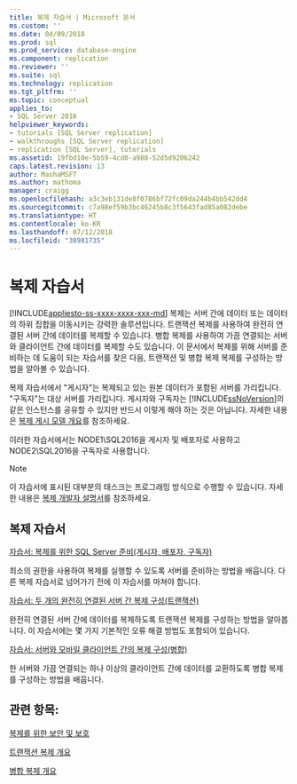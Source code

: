 ```yaml
---
title: 복제 자습서 | Microsoft 문서
ms.custom: ''
ms.date: 04/09/2018
ms.prod: sql
ms.prod_service: database-engine
ms.component: replication
ms.reviewer: ''
ms.suite: sql
ms.technology: replication
ms.tgt_pltfrm: ''
ms.topic: conceptual
applies_to:
- SQL Server 2016
helpviewer_keywords:
- tutorials [SQL Server replication]
- walkthroughs [SQL Server replication]
- replication [SQL Server], tutorials
ms.assetid: 19fbd10e-5b59-4cd0-a988-52d5d9206242
caps.latest.revision: 13
author: MashaMSFT
ms.author: mathoma
manager: craigg
ms.openlocfilehash: a3c3eb131de8f0786bf72fc09da244b4bb542dd4
ms.sourcegitcommit: c7a98ef59b3bc46245b8c3f5643fad85a082debe
ms.translationtype: HT
ms.contentlocale: ko-KR
ms.lasthandoff: 07/12/2018
ms.locfileid: "38981735"
---
```

# <a name="replication-tutorials"></a>복제 자습서
[!INCLUDE[appliesto-ss-xxxx-xxxx-xxx-md](../../includes/appliesto-ss-xxxx-xxxx-xxx-md.md)]
복제는 서버 간에 데이터 또는 데이터의 하위 집합을 이동시키는 강력한 솔루션입니다. 트랜잭션 복제를 사용하여 완전히 연결된 서버 간에 데이터를 복제할 수 있습니다. 병합 복제를 사용하여 가끔 연결되는 서버와 클라이언트 간에 데이터를 복제할 수도 있습니다. 이 문서에서 복제를 위해 서버를 준비하는 데 도움이 되는 자습서를 찾은 다음, 트랜잭션 및 병합 복제 복제를 구성하는 방법을 알아볼 수 있습니다. 
  
복제 자습서에서 "게시자"는 복제되고 있는 원본 데이터가 포함된 서버를 가리킵니다. "구독자"는 대상 서버를 가리킵니다. 게시자와 구독자는 [!INCLUDE[ssNoVersion](../../includes/ssnoversion-md.md)]의 같은 인스턴스를 공유할 수 있지만 반드시 이렇게 해야 하는 것은 아닙니다. 자세한 내용은 [복제 게시 모델 개요](../../relational-databases/replication/publish/replication-publishing-model-overview.md)를 참조하세요.  

이러한 자습서에서는 NODE1\SQL2016을 게시자 및 배포자로 사용하고 NODE2\SQL2016을 구독자로 사용합니다. 
  
> [!NOTE]  
> 이 자습서에 표시된 대부분의 태스크는 프로그래밍 방식으로 수행할 수 있습니다. 자세한 내용은 [복제 개발자 설명서](../../relational-databases/replication/concepts/replication-developer-documentation.md)를 참조하세요.  
  
## <a name="replication-tutorials"></a>복제 자습서  
[자습서: 복제를 위한 SQL Server 준비(게시자, 배포자, 구독자)](../../relational-databases/replication/tutorial-preparing-the-server-for-replication.md) 
 
최소의 권한을 사용하여 복제를 실행할 수 있도록 서버를 준비하는 방법을 배웁니다. 다른 복제 자습서로 넘어가기 전에 이 자습서를 마쳐야 합니다.  
  
[자습서: 두 개의 완전히 연결된 서버 간 복제 구성(트랜잭션)](../../relational-databases/replication/tutorial-replicating-data-between-continuously-connected-servers.md)

완전히 연결된 서버 간에 데이터를 복제하도록 트랜잭션 복제를 구성하는 방법을 알아봅니다. 이 자습서에는 몇 가지 기본적인 오류 해결 방법도 포함되어 있습니다. 

  
[자습서: 서버와 모바일 클라이언트 간의 복제 구성(병합)](../../relational-databases/replication/tutorial-replicating-data-with-mobile-clients.md)

한 서버와 가끔 연결되는 하나 이상의 클라이언트 간에 데이터를 교환하도록 병합 복제를 구성하는 방법을 배웁니다.  
  
## <a name="see-also"></a>관련 항목:  
[복제를 위한 보안 및 보호](../../relational-databases/replication/security/security-and-protection-replication.md) 

[트랜잭션 복제 개요](https://docs.microsoft.com/sql/relational-databases/replication/transactional/transactional-replication) 

[병합 복제 개요](https://docs.microsoft.com/sql/relational-databases/replication/merge/merge-replication)

  